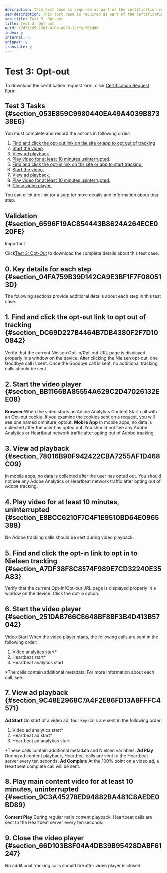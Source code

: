 ```yaml
---
description: This test case is required as part of the certification request form and validates mobile interruption behavior.
seo-description: This test case is required as part of the certification request form and validates mobile interruption behavior.
seo-title: Test 3  Opt-out
title: Test 3  Opt-out
uuid: c7d75c85-128f-418b-a929-12cfecf61dd6
index: y
internal: n
snippet: y
translate: y
---
```


# Test 3: Opt-out

To download the certification request form, click [Certification Request Form](nielsen_cert_request.docx). 

## Test 3 Tasks {#section_053E859C9980440EA49A4039B87338E6}

You must complete and record the actions in following order:

1. [Find and click the opt-out link on the site or app to opt out of tracking](c_dcr_test3_opt-out-nielsen.md#section_DC69D227B4464B7DB4380F2F7D100842)
1. [Start the video](c_dcr_test3_opt-out-nielsen.md#section_BB1166BA85554A629C2D47026132EE08).
1. [View ad playback](c_dcr_test3_opt-out-nielsen.md#section_78016B90F942422CBA7255AF1D468C09).
1. [Play video for at least 10 minutes uninterrupted](c_dcr_test3_opt-out-nielsen.md#section_66D103B8F04A4DB39B95428DABF61247).
1. [Find and click the opt-in link on the site or app to start tracking.](c_dcr_test3_opt-out-nielsen.md#section_A7DF38F8C8574F989E7CD32240E35A83)
1. [Start the video.](c_dcr_test3_opt-out-nielsen.md#section_251DAB766CB648BF8BF3B4D413B57042)
1. [View ad playback.](c_dcr_test3_opt-out-nielsen.md#section_9C48E2968C7A4F2E86FD13A8FFFC4571)
1. [Play video for at least 10 minutes uninterrupted.](c_dcr_test3_opt-out-nielsen.md#section_9C3A45278ED94882BA481C8AEDE0BD89)
1. [Close video player.](c_dcr_test3_opt-out-nielsen.md#section_66D103B8F04A4DB39B95428DABF61247)

You can click the link for a step for more details and information about that step.

## Validation {#section_6596F19AC854443B8624A264ECE020FE}


>[!IMPORTANT]
>
>Click[Test 3: Opt-Out](test_3_opt-out_nielsen_video_valid_guide.pdf) to download the complete details about this test case. 


## 0. Key details for each step {#section_04FA759B39D142CA9E3BF1F7F080513D}

The following sections provide additional details about each step in this test case.

## 1. Find and click the opt-out link to opt out of tracking {#section_DC69D227B4464B7DB4380F2F7D100842}

Verify that the current Nielsen Opt-in/Opt-out URL page is displayed properly in a window on the device.
After clicking the Nielsen opt-out, one Goodbye call is sent. Once the Goodbye call is sent, no additional tracking calls should be sent.

## 2. Start the video player {#section_BB1166BA85554A629C2D47026132EE08}

**Browser** 
When the video starts an Adobe Analytics Content Start call with an Opt-out cookie. If you examine the cookies sent on a request, you will see one named omniture_optout.
**Mobile App** 
In mobile apps, no data is collected after the user has opted out. You should not see any Adobe Analytics or Heartbeat network traffic after opting out of Adobe tracking.

## 3. View ad playback {#section_78016B90F942422CBA7255AF1D468C09}

In mobile apps, no data is collected after the user has opted out. You should not see any Adobe Analytics or Heartbeat network traffic after opting out of Adobe tracking.

## 4. Play video for at least 10 minutes, uninterrupted {#section_E8BCC6210F7C4F1E9510BD64E0965388}

No Adobe tracking calls should be sent during video playback.

## 5. Find and click the opt-in link to opt in to Nielsen tracking {#section_A7DF38F8C8574F989E7CD32240E35A83}

Verify that the current Opt-in/Opt-out URL page is displayed properly in a window on the device.
Click the opt-in option.

## 6. Start the video player {#section_251DAB766CB648BF8BF3B4D413B57042}

Video Start
When the video player starts, the following calls are sent in the following order:

1. Video analytics start*
1. Heartbeat start*
1. Heartbeat analytics start

*The calls contain additional metadata. For more information about each call, see [](c_vhl_metrics-and-metadata.md). 

## 7. View ad playback {#section_9C48E2968C7A4F2E86FD13A8FFFC4571}

**Ad Start** 
On start of a video ad, four key calls are sent in the following order:

1. Video ad analytics start*
1. Heartbeat ad start*
1. Heartbeat ad analytics start

*These calls contain additional metadata and Nielsen variables.
**Ad Play** 
During ad content playback, Heartbeat calls are sent to the Heartbeat server every ten seconds.
**Ad Complete** 
At the 100% point on a video ad, a Heartbeat complete call will be sent.

## 8. Play main content video for at least 10 minutes, uninterrupted {#section_9C3A45278ED94882BA481C8AEDE0BD89}

**Content Play** 
During regular main content playback, Heartbeat calls are sent to the Heartbeat server every ten seconds.

## 9. Close the video player {#section_66D103B8F04A4DB39B95428DABF61247}

No additional tracking calls should fire after video player is closed.
